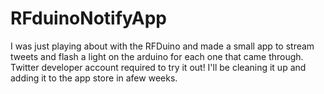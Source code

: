 RFduinoNotifyApp
================

I was just playing about with the RFDuino and made a small app to stream tweets and flash a light on the arduino for each one that came through. Twitter developer account required to try it out! I'll be cleaning it up and adding it to the app store in afew weeks.
